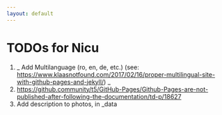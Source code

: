 ```yaml
---
layout: default
---
```


# TODOs for Nicu

1. _ Add Multilanguage (ro, en, de, etc.) (see: https://www.klaasnotfound.com/2017/02/16/proper-multilingual-site-with-github-pages-and-jekyll/) _
2. https://github.community/t5/GitHub-Pages/Github-Pages-are-not-published-after-following-the-documentation/td-p/18627
3. Add description to photos, in \_data
